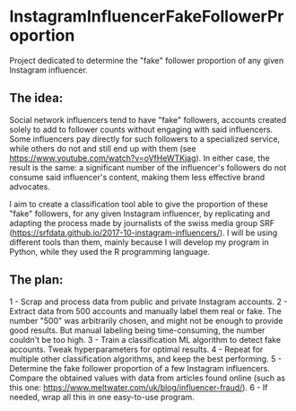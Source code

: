 # InstagramInfluencerFakeFollowerProportion
Project dedicated to determine the "fake" follower proportion of any given Instagram influencer.

## The idea:

Social network influencers tend to have "fake" followers, accounts created solely to add to follower counts without engaging with said influencers.
Some influencers pay directly for such followers to a specialized service, while others do not and still end up with them (see https://www.youtube.com/watch?v=oVfHeWTKjag).
In either case, the result is the same: a significant number of the influencer's followers do not consume said influencer's content, making them less effective brand advocates.

I aim to create a classification tool able to give the proportion of these "fake" followers, for any given Instagram influencer, by replicating and adapting the process made by journalists of the swiss media group SRF (https://srfdata.github.io/2017-10-instagram-influencers/).
I will be using different tools than them, mainly because I will develop my program in Python, while they used the R programming language.


## The plan:

1 - Scrap and process data from public and private Instagram accounts.
2 - Extract data from 500 accounts and manually label them real or fake.
        The number "500" was arbitrarily chosen, and might not be enough to provide good results. But manual labeling being time-consuming, the number couldn't be too high.
3 - Train a classification ML algorithm to detect fake accounts. Tweak hyperparameters for optimal results.
4 - Repeat for multiple other classification algorithms, and keep the best performing.
5 - Determine the fake follower proportion of a few Instagram influencers. Compare the obtained values with data from articles found online (such as this one: https://www.meltwater.com/uk/blog/influencer-fraud/).
6 - If needed, wrap all this in one easy-to-use program.
